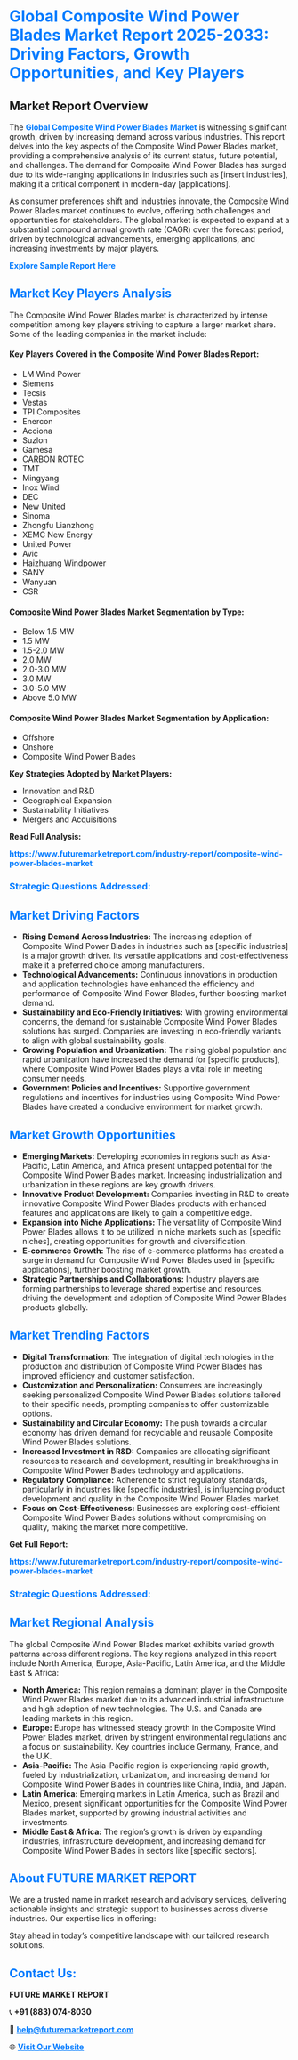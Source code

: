<h1 style="color: #007BFF;">Global Composite Wind Power Blades Market Report 2025-2033: Driving Factors, Growth Opportunities, and Key Players</h1>

<section id="overview">
<h2>Market Report Overview</h2>
<p>The <a href="https://www.futuremarketreport.com/industry-report/composite-wind-power-blades-market" style="color: #007BFF; text-decoration: none;"><strong>Global Composite Wind Power Blades Market</strong></a> is witnessing significant growth, driven by increasing demand across various industries. This report delves into the key aspects of the Composite Wind Power Blades market, providing a comprehensive analysis of its current status, future potential, and challenges. The demand for Composite Wind Power Blades has surged due to its wide-ranging applications in industries such as [insert industries], making it a critical component in modern-day [applications].</p>
<p>As consumer preferences shift and industries innovate, the Composite Wind Power Blades market continues to evolve, offering both challenges and opportunities for stakeholders. The global market is expected to expand at a substantial compound annual growth rate (CAGR) over the forecast period, driven by technological advancements, emerging applications, and increasing investments by major players.</p>
</section>

<section id="overview">
<p><a href="https://www.futuremarketreport.com/request-sample/reportId=128376" style="color: #007BFF; text-decoration: none;"><strong>Explore Sample Report Here</strong></a></p>
</section>

<section id="key-players">
<h2 style="color: #007BFF;">Market Key Players Analysis</h2>
<p>The Composite Wind Power Blades market is characterized by intense competition among key players striving to capture a larger market share. Some of the leading companies in the market include:</p>
<h4>Key Players Covered in the Composite Wind Power Blades Report:</h4>
<ul><li>LM Wind Power</li><li>Siemens</li><li>Tecsis</li><li>Vestas</li><li>TPI Composites</li><li>Enercon</li><li>Acciona</li><li>Suzlon</li><li>Gamesa</li><li>CARBON ROTEC</li><li>TMT</li><li>Mingyang</li><li>Inox Wind</li><li>DEC</li><li>New United</li><li>Sinoma</li><li>Zhongfu Lianzhong</li><li>XEMC New Energy</li><li>United Power</li><li>Avic</li><li>Haizhuang Windpower</li><li>SANY</li><li>Wanyuan</li><li>CSR</li></ul>
<h4>Composite Wind Power Blades Market Segmentation by Type:</h4>
<ul><li>Below 1.5 MW</li><li>1.5 MW</li><li>1.5-2.0 MW</li><li>2.0 MW</li><li>2.0-3.0 MW</li><li>3.0 MW</li><li>3.0-5.0 MW</li><li>Above 5.0 MW</li></ul>

<h4>Composite Wind Power Blades Market Segmentation by Application:</h4>
<ul><li>Offshore</li><li>Onshore</li><li>Composite Wind Power Blades</li></ul>
<p><strong>Key Strategies Adopted by Market Players:</strong></p>
<ul>
<li>Innovation and R&D</li>
<li>Geographical Expansion</li>
<li>Sustainability Initiatives</li>
<li>Mergers and Acquisitions</li>
</ul>
</section>

<section>
<p><strong>Read Full Analysis: </strong></p><a href="https://www.futuremarketreport.com/industry-report/composite-wind-power-blades-market" style="color: #007BFF; text-decoration: none;"><strong>https://www.futuremarketreport.com/industry-report/composite-wind-power-blades-market</strong></a>
<h3 style="color: #007BFF;">Strategic Questions Addressed:</h3>
</section>

<section id="driving-factors">
<h2 style="color: #007BFF;">Market Driving Factors</h2>
<ul>
<li><strong>Rising Demand Across Industries:</strong> The increasing adoption of Composite Wind Power Blades in industries such as [specific industries] is a major growth driver. Its versatile applications and cost-effectiveness make it a preferred choice among manufacturers.</li>
<li><strong>Technological Advancements:</strong> Continuous innovations in production and application technologies have enhanced the efficiency and performance of Composite Wind Power Blades, further boosting market demand.</li>
<li><strong>Sustainability and Eco-Friendly Initiatives:</strong> With growing environmental concerns, the demand for sustainable Composite Wind Power Blades solutions has surged. Companies are investing in eco-friendly variants to align with global sustainability goals.</li>
<li><strong>Growing Population and Urbanization:</strong> The rising global population and rapid urbanization have increased the demand for [specific products], where Composite Wind Power Blades plays a vital role in meeting consumer needs.</li>
<li><strong>Government Policies and Incentives:</strong> Supportive government regulations and incentives for industries using Composite Wind Power Blades have created a conducive environment for market growth.</li>
</ul>
</section>

<section id="growth-opportunities">
<h2 style="color: #007BFF;">Market Growth Opportunities</h2>
<ul>
<li><strong>Emerging Markets:</strong> Developing economies in regions such as Asia-Pacific, Latin America, and Africa present untapped potential for the Composite Wind Power Blades market. Increasing industrialization and urbanization in these regions are key growth drivers.</li>
<li><strong>Innovative Product Development:</strong> Companies investing in R&D to create innovative Composite Wind Power Blades products with enhanced features and applications are likely to gain a competitive edge.</li>
<li><strong>Expansion into Niche Applications:</strong> The versatility of Composite Wind Power Blades allows it to be utilized in niche markets such as [specific niches], creating opportunities for growth and diversification.</li>
<li><strong>E-commerce Growth:</strong> The rise of e-commerce platforms has created a surge in demand for Composite Wind Power Blades used in [specific applications], further boosting market growth.</li>
<li><strong>Strategic Partnerships and Collaborations:</strong> Industry players are forming partnerships to leverage shared expertise and resources, driving the development and adoption of Composite Wind Power Blades products globally.</li>
</ul>
</section>

<section id="trending-factors">
<h2 style="color: #007BFF;">Market Trending Factors</h2>
<ul>
<li><strong>Digital Transformation:</strong> The integration of digital technologies in the production and distribution of Composite Wind Power Blades has improved efficiency and customer satisfaction.</li>
<li><strong>Customization and Personalization:</strong> Consumers are increasingly seeking personalized Composite Wind Power Blades solutions tailored to their specific needs, prompting companies to offer customizable options.</li>
<li><strong>Sustainability and Circular Economy:</strong> The push towards a circular economy has driven demand for recyclable and reusable Composite Wind Power Blades solutions.</li>
<li><strong>Increased Investment in R&D:</strong> Companies are allocating significant resources to research and development, resulting in breakthroughs in Composite Wind Power Blades technology and applications.</li>
<li><strong>Regulatory Compliance:</strong> Adherence to strict regulatory standards, particularly in industries like [specific industries], is influencing product development and quality in the Composite Wind Power Blades market.</li>
<li><strong>Focus on Cost-Effectiveness:</strong> Businesses are exploring cost-efficient Composite Wind Power Blades solutions without compromising on quality, making the market more competitive.</li>
</ul>
</section>

<section>
<p><strong>Get Full Report: </strong></p><a href="https://www.futuremarketreport.com/industry-report/composite-wind-power-blades-market" style="color: #007BFF; text-decoration: none;"><strong>https://www.futuremarketreport.com/industry-report/composite-wind-power-blades-market</strong></a>
<h3 style="color: #007BFF;">Strategic Questions Addressed:</h3>
</section>


<section id="regional-analysis">
<h2 style="color: #007BFF;">Market Regional Analysis</h2>
<p>The global Composite Wind Power Blades market exhibits varied growth patterns across different regions. The key regions analyzed in this report include North America, Europe, Asia-Pacific, Latin America, and the Middle East & Africa:</p>
<ul>
<li><strong>North America:</strong> This region remains a dominant player in the Composite Wind Power Blades market due to its advanced industrial infrastructure and high adoption of new technologies. The U.S. and Canada are leading markets in this region.</li>
<li><strong>Europe:</strong> Europe has witnessed steady growth in the Composite Wind Power Blades market, driven by stringent environmental regulations and a focus on sustainability. Key countries include Germany, France, and the U.K.</li>
<li><strong>Asia-Pacific:</strong> The Asia-Pacific region is experiencing rapid growth, fueled by industrialization, urbanization, and increasing demand for Composite Wind Power Blades in countries like China, India, and Japan.</li>
<li><strong>Latin America:</strong> Emerging markets in Latin America, such as Brazil and Mexico, present significant opportunities for the Composite Wind Power Blades market, supported by growing industrial activities and investments.</li>
<li><strong>Middle East & Africa:</strong> The region’s growth is driven by expanding industries, infrastructure development, and increasing demand for Composite Wind Power Blades in sectors like [specific sectors].</li>
</ul>
</section>

<footer>
<h2 style="color: #007BFF;">About FUTURE MARKET REPORT</h2>
<p>We are a trusted name in market research and advisory services, delivering actionable insights and strategic support to businesses across diverse industries. Our expertise lies in offering:</p>

<p>Stay ahead in today’s competitive landscape with our tailored research solutions.</p>

<h2 style="color: #007BFF;">Contact Us:</h2>
<p><strong>FUTURE MARKET REPORT</strong></p>
<p>📞 <strong>+91 (883) 074-8030</strong></p>
<p>📧 <strong><a href="mailto:help@futuremarketreport.com" style="color: #007BFF;">help@futuremarketreport.com</a></strong></p>
<p>🌐 <strong><a href="https://www.futuremarketreport.com/" style="color: #007BFF;">Visit Our Website</a></strong></p>
</footer>